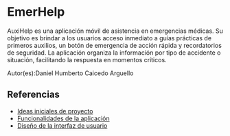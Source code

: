 # EmerHelp

AuxiHelp es una aplicación móvil de asistencia en emergencias médicas. Su objetivo es brindar a los usuarios acceso inmediato a guías prácticas de primeros auxilios, un botón de emergencia de acción rápida y recordatorios de seguridad. La aplicación organiza la información por tipo de accidente o situación, facilitando la respuesta en momentos críticos.

Autor(es):Daniel Humberto Caicedo Arguello

## Referencias

- [Ideas iniciales de proyecto](docs/ideas.md)
- [Funcionalidades de la aplicación](docs/funcionalidades.md)
- [Diseño de la interfaz de usuario](docs/ui.md)
